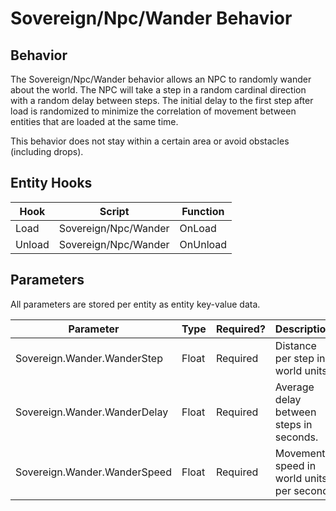 # Sovereign/Npc/Wander Behavior

## Behavior

The Sovereign/Npc/Wander behavior allows an NPC to randomly wander about the world.
The NPC will take a step in a random cardinal direction with a random delay between
steps. The initial delay to the first step after load is randomized to minimize the
correlation of movement between entities that are loaded at the same time.

This behavior does not stay within a certain area or avoid obstacles (including drops).

## Entity Hooks

| Hook   | Script               | Function |
| ------ | -------------------- | -------- |
| Load   | Sovereign/Npc/Wander | OnLoad   |
| Unload | Sovereign/Npc/Wander | OnUnload |

## Parameters

All parameters are stored per entity as entity key-value data.

| Parameter                    | Type  | Required? | Description                               |
| ---------------------------- | ----- | --------- | ----------------------------------------- |
| Sovereign.Wander.WanderStep  | Float | Required  | Distance per step in world units.         |
| Sovereign.Wander.WanderDelay | Float | Required  | Average delay between steps in seconds.   |
| Sovereign.Wander.WanderSpeed | Float | Required  | Movement speed in world units per second. |
